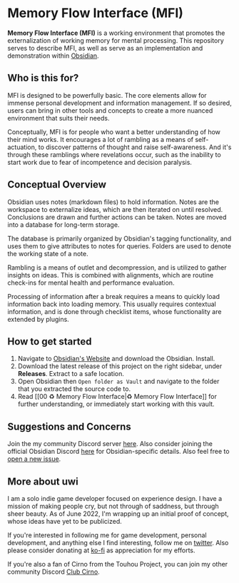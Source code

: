 # Memory Flow Interface (MFI)
**Memory Flow Interface (MFI)** is a working environment that promotes the externalization of working memory for mental processing. This repository serves to describe MFI, as well as serve as an implementation and demonstration within [Obsidian](https://obsidian.md/).

## Who is this for?
MFI is designed to be powerfully basic. The core elements allow for immense personal development and information management. If so desired, users can bring in other tools and concepts to create a more nuanced environment that suits their needs.

Conceptually, MFI is for people who want a better understanding of how their mind works. It encourages a lot of rambling as a means of self-actuation, to discover patterns of thought and raise self-awareness. And it's through these ramblings where revelations occur, such as the inability to start work due to fear of incompetence and decision paralysis.

## Conceptual Overview
Obsidian uses notes (markdown files) to hold information. Notes are the workspace to externalize ideas, which are then iterated on until resolved. Conclusions are drawn and further actions can be taken. Notes are moved into a database for long-term storage.

The database is primarily organized by Obsidian's tagging functionality, and uses them to give attributes to notes for queries. Folders are used to denote the working state of a note.

Rambling is a means of outlet and decompression, and is utilized to gather insights on ideas. This is combined with alignments, which are routine check-ins for mental health and performance evaluation.

Processing of information after a break requires a means to quickly load information back into loading memory. This usually requires contextual information, and is done through checklist items, whose functionality are extended by plugins.

## How to get started
1. Navigate to [Obsidian's Website](https://obsidian.md/) and download the Obsidian. Install.
2. Download the latest release of this project on the right sidebar, under **Releases**. Extract to a safe location.
3. Open Obsidian then `Open folder as Vault` and navigate to the folder that you extracted the source code to.
4. Read [[00 ♻ Memory Flow Interface|♻ Memory Flow Interface]] for further understanding, or immediately start working with this vault.

## Suggestions and Concerns
Join the my community Discord server [here](https://discord.gg/xSaj5Cc5GZ). Also consider joining the official Obsidian Discord [here](https://discord.com/invite/veuWUTm) for Obsidian-specific details. Also feel free to [open a new issue](https://github.com/uwidev/life-disciplines-projects/issues/new).

## More about uwi
I am a solo indie game developer focused on experience design. I have a mission of making people cry, but not through of saddness, but through sheer beauty. As of June 2022, I'm wrapping up an initial proof of concept, whose ideas have yet to be publicized.

If you're interested in following me for game development, personal development, and anything else I find interesting, follow me on [twitter](https://twitter.com/uwidev). Also please consider donating at [ko-fi](https://ko-fi.com/uwidev) as appreciation for my efforts.

If you're also a fan of Cirno from the Touhou Project, you can join my other community Discord [Club Cirno](https://discord.com/invite/clubcirno).
